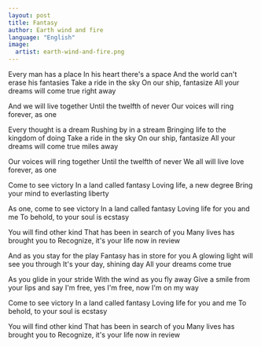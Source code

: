 ```yaml
---
layout: post
title: Fantasy
author: Earth wind and fire
language: "English"
image:
  artist: earth-wind-and-fire.png
---
```

Every man has a place
In his heart there's a space
And the world can't erase his fantasies
Take a ride in the sky
On our ship, fantasize
All your dreams will come true right away

And we will live together
Until the twelfth of never
Our voices will ring forever, as one

Every thought is a dream
Rushing by in a stream
Bringing life to the kingdom of doing
Take a ride in the sky
On our ship, fantasize
All your dreams will come true miles away

Our voices will ring together
Until the twelfth of never
We all will live love forever, as one

Come to see victory
In a land called fantasy
Loving life, a new degree
Bring your mind to everlasting liberty

As one, come to see victory
In a land called fantasy
Loving life for you and me
To behold, to your soul is ecstasy

You will find other kind
That has been in search of you
Many lives has brought you to
Recognize, it's your life now in review

And as you stay for the play
Fantasy has in store for you
A glowing light will see you through
It's your day, shining day
All your dreams come true

As you glide in your stride
With the wind as you fly away
Give a smile from your lips and say
I'm free, yes I'm free, now I'm on my way

Come to see victory
In a land called fantasy
Loving life for you and me
To behold, to your soul is ecstasy

You will find other kind
That has been in search of you
Many lives has brought you to
Recognize, it's your life now in review 
